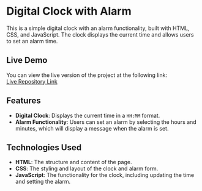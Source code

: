 # Digital Clock with Alarm

This is a simple digital clock with an alarm functionality, built with HTML, CSS, and JavaScript. The clock displays the current time and allows users to set an alarm time.

## Live Demo

You can view the live version of the project at the following link:  
[Live Repository Link](https://ousamaalzhouri.github.io/alarm-clock-web/)

## Features

- **Digital Clock**: Displays the current time in a `HH:MM` format.
- **Alarm Functionality**: Users can set an alarm by selecting the hours and minutes, which will display a message when the alarm is set.

## Technologies Used

- **HTML**: The structure and content of the page.
- **CSS**: The styling and layout of the clock and alarm form.
- **JavaScript**: The functionality for the clock, including updating the time and setting the alarm.

